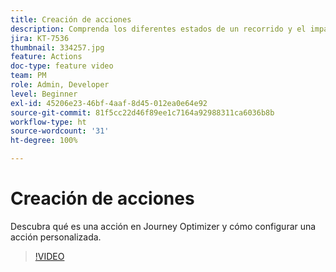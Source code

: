 ```yaml
---
title: Creación de acciones
description: Comprenda los diferentes estados de un recorrido y el impacto de la publicación.
jira: KT-7536
thumbnail: 334257.jpg
feature: Actions
doc-type: feature video
team: PM
role: Admin, Developer
level: Beginner
exl-id: 45206e23-46bf-4aaf-8d45-012ea0e64e92
source-git-commit: 81f5cc22d46f89ee1c7164a92988311ca6036b8b
workflow-type: ht
source-wordcount: '31'
ht-degree: 100%

---
```


# Creación de acciones

Descubra qué es una acción en Journey Optimizer y cómo configurar una acción personalizada.

>[!VIDEO](https://video.tv.adobe.com/v/334257?quality=12&learn=on)
